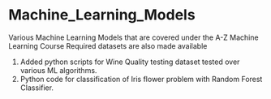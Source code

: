 # Machine_Learning_Models

Various Machine Learning Models that are covered under the A-Z Machine Learning Course 
Required datasets are also made available
1. Added python scripts for Wine Quality testing dataset tested over various ML algorithms. 
2. Python code for classification of Iris flower problem with Random Forest Classifier.

